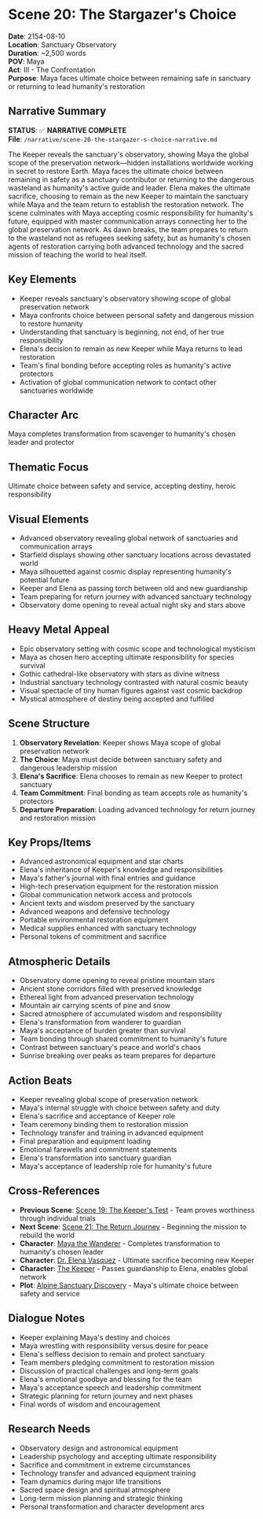 # Scene 20: The Stargazer's Choice

**Date**: 2154-08-10  
**Location**: Sanctuary Observatory  
**Duration**: ~2,500 words  
**POV**: Maya  
**Act**: III - The Confrontation  
**Purpose**: Maya faces ultimate choice between remaining safe in sanctuary or returning to lead humanity's restoration

## Narrative Summary
**STATUS**: ✅ **NARRATIVE COMPLETE**  
**File**: `/narrative/scene-20-the-stargazer-s-choice-narrative.md`

The Keeper reveals the sanctuary's observatory, showing Maya the global scope of the preservation network—hidden installations worldwide working in secret to restore Earth. Maya faces the ultimate choice between remaining in safety as a sanctuary contributor or returning to the dangerous wasteland as humanity's active guide and leader. Elena makes the ultimate sacrifice, choosing to remain as the new Keeper to maintain the sanctuary while Maya and the team return to establish the restoration network. The scene culminates with Maya accepting cosmic responsibility for humanity's future, equipped with master communication arrays connecting her to the global preservation network. As dawn breaks, the team prepares to return to the wasteland not as refugees seeking safety, but as humanity's chosen agents of restoration carrying both advanced technology and the sacred mission of teaching the world to heal itself.

## Key Elements
- Keeper reveals sanctuary's observatory showing scope of global preservation network
- Maya confronts choice between personal safety and dangerous mission to restore humanity
- Understanding that sanctuary is beginning, not end, of her true responsibility
- Elena's decision to remain as new Keeper while Maya returns to lead restoration
- Team's final bonding before accepting roles as humanity's active protectors
- Activation of global communication network to contact other sanctuaries worldwide

## Character Arc
Maya completes transformation from scavenger to humanity's chosen leader and protector

## Thematic Focus
Ultimate choice between safety and service, accepting destiny, heroic responsibility

## Visual Elements
- Advanced observatory revealing global network of sanctuaries and communication arrays
- Starfield displays showing other sanctuary locations across devastated world
- Maya silhouetted against cosmic display representing humanity's potential future
- Keeper and Elena as passing torch between old and new guardianship
- Team preparing for return journey with advanced sanctuary technology
- Observatory dome opening to reveal actual night sky and stars above

## Heavy Metal Appeal
- Epic observatory setting with cosmic scope and technological mysticism
- Maya as chosen hero accepting ultimate responsibility for species survival
- Gothic cathedral-like observatory with stars as divine witness
- Industrial sanctuary technology contrasted with natural cosmic beauty
- Visual spectacle of tiny human figures against vast cosmic backdrop
- Mystical atmosphere of destiny being accepted and fulfilled

## Scene Structure
1. **Observatory Revelation**: Keeper shows Maya scope of global preservation network
2. **The Choice**: Maya must decide between sanctuary safety and dangerous leadership mission
3. **Elena's Sacrifice**: Elena chooses to remain as new Keeper to protect sanctuary
4. **Team Commitment**: Final bonding as team accepts role as humanity's protectors
5. **Departure Preparation**: Loading advanced technology for return journey and restoration mission

## Key Props/Items
- Advanced astronomical equipment and star charts
- Elena's inheritance of Keeper's knowledge and responsibilities
- Maya's father's journal with final entries and guidance
- High-tech preservation equipment for the restoration mission
- Global communication network access and protocols
- Ancient texts and wisdom preserved by the sanctuary
- Advanced weapons and defensive technology
- Portable environmental restoration equipment
- Medical supplies enhanced with sanctuary technology
- Personal tokens of commitment and sacrifice

## Atmospheric Details
- Observatory dome opening to reveal pristine mountain stars
- Ancient stone corridors filled with preserved knowledge
- Ethereal light from advanced preservation technology
- Mountain air carrying scents of pine and snow
- Sacred atmosphere of accumulated wisdom and responsibility
- Elena's transformation from wanderer to guardian
- Maya's acceptance of burden greater than survival
- Team bonding through shared commitment to humanity's future
- Contrast between sanctuary's peace and world's chaos
- Sunrise breaking over peaks as team prepares for departure

## Action Beats
- Keeper revealing global scope of preservation network
- Maya's internal struggle with choice between safety and duty
- Elena's sacrifice and acceptance of Keeper role
- Team ceremony binding them to restoration mission
- Technology transfer and training in advanced equipment
- Final preparation and equipment loading
- Emotional farewells and commitment statements
- Elena's transformation into sanctuary guardian
- Maya's acceptance of leadership role for humanity's future

## Cross-References
- **Previous Scene**: [Scene 19: The Keeper's Test](scene-19-the-keeper-s-test.md) - Team proves worthiness through individual trials
- **Next Scene**: [Scene 21: The Return Journey](scene-21-the-return-journey.md) - Beginning the mission to rebuild the world
- **Character**: [Maya the Wanderer](../characters/maya-the-wanderer.md) - Completes transformation to humanity's chosen leader
- **Character**: [Dr. Elena Vasquez](../characters/dr-elena-vasquez.md) - Ultimate sacrifice becoming new Keeper
- **Character**: [The Keeper](../characters/the-keeper.md) - Passes guardianship to Elena, enables global network
- **Plot**: [Alpine Sanctuary Discovery](../plots/alpine-sanctuary-discovery.md) - Maya's ultimate choice between safety and service

## Dialogue Notes
- Keeper explaining Maya's destiny and choices
- Maya wrestling with responsibility versus desire for peace
- Elena's selfless decision to remain and protect sanctuary
- Team members pledging commitment to restoration mission
- Discussion of practical challenges and long-term goals
- Elena's emotional goodbye and blessing for the team
- Maya's acceptance speech and leadership commitment
- Strategic planning for return journey and next phases
- Final words of wisdom and encouragement

## Research Needs
- Observatory design and astronomical equipment
- Leadership psychology and accepting ultimate responsibility
- Sacrifice and commitment in extreme circumstances
- Technology transfer and advanced equipment training
- Team dynamics during major life transitions
- Sacred space design and spiritual atmosphere
- Long-term mission planning and strategic thinking
- Personal transformation and character development arcs
